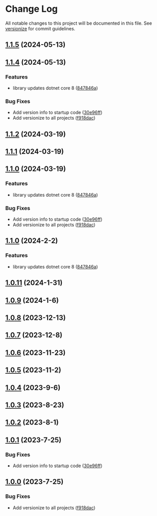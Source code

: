 # Change Log

All notable changes to this project will be documented in this file. See [versionize](https://github.com/versionize/versionize) for commit guidelines.

<a name="1.1.5"></a>
## [1.1.5](https://www.github.com/bcgov/JAG-JPIDP/releases/tag/v1.1.5) (2024-05-13)

<a name="1.1.4"></a>
## [1.1.4](https://www.github.com/bcgov/JAG-JPIDP/releases/tag/v1.1.4) (2024-05-13)

### Features

* library updates dotnet core 8 ([847846a](https://www.github.com/bcgov/JAG-JPIDP/commit/847846a01291ac981c97cb88a63dc0baa08673e3))

### Bug Fixes

* Add version info to startup code ([30e96ff](https://www.github.com/bcgov/JAG-JPIDP/commit/30e96ff0ef578a61516e53b625d935a242d85dc9))
* Add versionize to all projects ([f918dac](https://www.github.com/bcgov/JAG-JPIDP/commit/f918dacd6c0ac59a05954f052d33ae0ba245e63f))

<a name="1.1.2"></a>
## [1.1.2](https://www.github.com/bcgov/JAG-JPIDP/releases/tag/v1.1.2) (2024-03-19)

<a name="1.1.1"></a>
## [1.1.1](https://www.github.com/bcgov/JAG-JPIDP/releases/tag/v1.1.1) (2024-03-19)

<a name="1.1.0"></a>
## [1.1.0](https://www.github.com/bcgov/JAG-JPIDP/releases/tag/v1.1.0) (2024-03-19)

### Features

* library updates dotnet core 8 ([847846a](https://www.github.com/bcgov/JAG-JPIDP/commit/847846a01291ac981c97cb88a63dc0baa08673e3))

### Bug Fixes

* Add version info to startup code ([30e96ff](https://www.github.com/bcgov/JAG-JPIDP/commit/30e96ff0ef578a61516e53b625d935a242d85dc9))
* Add versionize to all projects ([f918dac](https://www.github.com/bcgov/JAG-JPIDP/commit/f918dacd6c0ac59a05954f052d33ae0ba245e63f))

<a name="1.1.0"></a>
## [1.1.0](https://www.github.com/bcgov/JAG-JPIDP/releases/tag/v1.1.0) (2024-2-2)

### Features

* library updates dotnet core 8 ([847846a](https://www.github.com/bcgov/JAG-JPIDP/commit/847846a01291ac981c97cb88a63dc0baa08673e3))

<a name="1.0.11"></a>
## [1.0.11](https://www.github.com/bcgov/JAG-JPIDP/releases/tag/v1.0.11) (2024-1-31)

<a name="1.0.9"></a>
## [1.0.9](https://www.github.com/bcgov/JAG-JPIDP/releases/tag/v1.0.9) (2024-1-6)

<a name="1.0.8"></a>
## [1.0.8](https://www.github.com/bcgov/JAG-JPIDP/releases/tag/v1.0.8) (2023-12-13)

<a name="1.0.7"></a>
## [1.0.7](https://www.github.com/bcgov/JAG-JPIDP/releases/tag/v1.0.7) (2023-12-8)

<a name="1.0.6"></a>
## [1.0.6](https://www.github.com/bcgov/JAG-JPIDP/releases/tag/v1.0.6) (2023-11-23)

<a name="1.0.5"></a>
## [1.0.5](https://www.github.com/bcgov/JAG-JPIDP/releases/tag/v1.0.5) (2023-11-2)

<a name="1.0.4"></a>
## [1.0.4](https://www.github.com/bcgov/JAG-JPIDP/releases/tag/v1.0.4) (2023-9-6)

<a name="1.0.3"></a>
## [1.0.3](https://www.github.com/bcgov/JAG-JPIDP/releases/tag/v1.0.3) (2023-8-23)

<a name="1.0.2"></a>
## [1.0.2](https://www.github.com/bcgov/JAG-JPIDP/releases/tag/v1.0.2) (2023-8-1)

<a name="1.0.1"></a>
## [1.0.1](https://www.github.com/bcgov/JAG-JPIDP/releases/tag/v1.0.1) (2023-7-25)

### Bug Fixes

* Add version info to startup code ([30e96ff](https://www.github.com/bcgov/JAG-JPIDP/commit/30e96ff0ef578a61516e53b625d935a242d85dc9))

<a name="1.0.0"></a>
## [1.0.0](https://www.github.com/bcgov/JAG-JPIDP/releases/tag/v1.0.0) (2023-7-25)

### Bug Fixes

* Add versionize to all projects ([f918dac](https://www.github.com/bcgov/JAG-JPIDP/commit/f918dacd6c0ac59a05954f052d33ae0ba245e63f))


